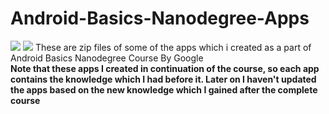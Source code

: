 <h1>Android-Basics-Nanodegree-Apps</h1>
<img src="https://img.shields.io/badge/Android-3DDC84?style=for-the-badge&logo=android&logoColor=white"/>
<img src="http://ForTheBadge.com/images/badges/built-with-love.svg"/>
These are zip files of some of the apps which i created as a part of Android Basics Nanodegree Course By Google <br>
<b>Note that these apps I created in continuation of the course, so each app contains the knowledge which I had before it. Later on I haven't updated the apps based on the new knowledge which I gained after the complete course</b>
